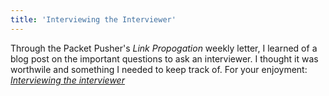 ```yaml
---
title: 'Interviewing the Interviewer'
---
```


Through the Packet Pusher's _Link Propogation_ weekly letter, I learned of a blog post on the important questions to ask an interviewer.  I thought it was worthwile and something I needed to keep track of.  For your enjoyment: [_Interviewing the interviewer_](https://toolr.io/2018/05/05/interviewing-the-interviewer/)